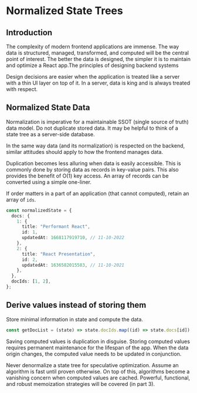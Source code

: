 # Normalized State Trees


## Introduction

The complexity of modern frontend applications are immense. The way data is structured, managed, transformed, and computed will be the central point of interest. The better the data is designed, the simpler it is to maintain and optimize a React app.The principles of designing backend systems

Design decisions are easier when the application is treated like a server with a thin UI layer on top of it. In a server, data is king and is always treated with respect.

## Normalized State Data

Normalization is imperative for a maintainable SSOT (single source of truth) data model. Do not duplicate stored data. It may be helpful to think of a state tree as a server-side database.

In the same way data (and its normalization) is respected on the backend, similar attitudes should apply to how the frontend manages data.

Duplication becomes less alluring when data is easily accessible. This is commonly done by storing data as records in key-value pairs. This also provides the benefit of O(1) key access. An array of records can be converted using a simple one-liner.

If order matters in a part of an application (that cannot computed), retain an array of `ids`.

```typescript
const normalizedState = {
  docs: {
    1: {
      title: "Performant React",
      id: 1,
      updatedAt: 1668117919710, // 11-10-2022
    },
    2: {
      title: "React Presentation",
      id: 2,
      updatedAt: 1636582015583, // 11-10-2021
    },
  },
  docIds: [1, 2],
};
```

## Derive values instead of storing them

Store minimal information in state and compute the data.

```typescript
const getDocList = (state) => state.docIds.map((id) => state.docs[id]);
```

Saving computed values is duplication in disguise. Storing computed values requires permanent maintenance for the lifespan of the app. When the data origin changes, the computed value needs to be updated in conjunction.

Never denormalize a state tree for speculative optimization. Assume an algorithm is fast until proven otherwise. On top of this, algorithms become a vanishing concern when computed values are cached. Powerful, functional, and robust memoization strategies will be covered (in part 3).
